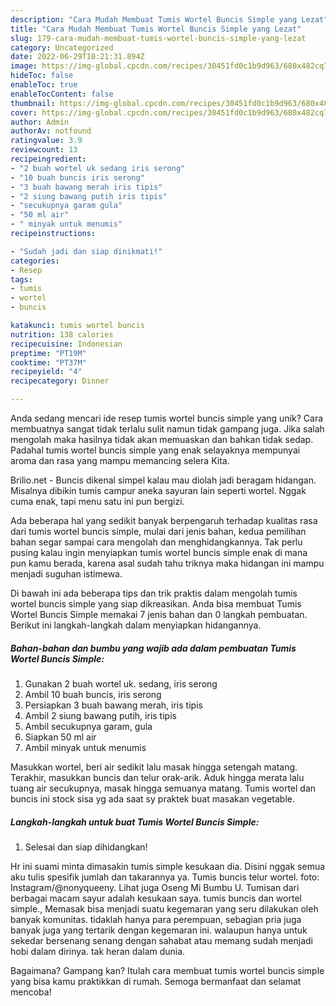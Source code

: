 ```yaml
---
description: "Cara Mudah Membuat Tumis Wortel Buncis Simple yang Lezat"
title: "Cara Mudah Membuat Tumis Wortel Buncis Simple yang Lezat"
slug: 179-cara-mudah-membuat-tumis-wortel-buncis-simple-yang-lezat
category: Uncategorized
date: 2022-06-29T10:21:31.894Z
image: https://img-global.cpcdn.com/recipes/30451fd0c1b9d963/680x482cq70/tumis-wortel-buncis-simple-foto-resep-utama.jpg
hideToc: false
enableToc: true
enableTocContent: false
thumbnail: https://img-global.cpcdn.com/recipes/30451fd0c1b9d963/680x482cq70/tumis-wortel-buncis-simple-foto-resep-utama.jpg
cover: https://img-global.cpcdn.com/recipes/30451fd0c1b9d963/680x482cq70/tumis-wortel-buncis-simple-foto-resep-utama.jpg
author: Admin
authorAv: notfound
ratingvalue: 3.9
reviewcount: 13
recipeingredient:
- "2 buah wortel uk sedang iris serong"
- "10 buah buncis iris serong"
- "3 buah bawang merah iris tipis"
- "2 siung bawang putih iris tipis"
- "secukupnya garam gula"
- "50 ml air"
- " minyak untuk menumis"
recipeinstructions:

- "Sudah jadi dan siap dinikmati!"
categories:
- Resep
tags:
- tumis
- wortel
- buncis

katakunci: tumis wortel buncis 
nutrition: 138 calories
recipecuisine: Indonesian
preptime: "PT19M"
cooktime: "PT37M"
recipeyield: "4"
recipecategory: Dinner

---
```





Anda sedang mencari ide resep tumis wortel buncis simple yang unik? Cara membuatnya sangat tidak terlalu sulit namun tidak gampang juga. Jika salah mengolah maka hasilnya tidak akan memuaskan dan bahkan tidak sedap. Padahal tumis wortel buncis simple yang enak selayaknya mempunyai aroma dan rasa yang mampu memancing selera Kita.





Brilio.net - Buncis dikenal simpel kalau mau diolah jadi beragam hidangan. Misalnya dibikin tumis campur aneka sayuran lain seperti wortel. Nggak cuma enak, tapi menu satu ini pun bergizi.

Ada beberapa hal yang sedikit banyak berpengaruh terhadap kualitas rasa dari tumis wortel buncis simple, mulai dari jenis bahan, kedua pemilihan bahan segar sampai cara mengolah dan menghidangkannya. Tak perlu pusing kalau ingin menyiapkan tumis wortel buncis simple enak di mana pun kamu berada, karena asal sudah tahu triknya maka hidangan ini mampu menjadi suguhan istimewa.






Di bawah ini ada beberapa tips dan trik praktis dalam mengolah tumis wortel buncis simple yang siap dikreasikan. Anda bisa membuat Tumis Wortel Buncis Simple memakai 7 jenis bahan dan 0 langkah pembuatan. Berikut ini langkah-langkah dalam menyiapkan hidangannya.

<!--inarticleads1-->

##### Bahan-bahan dan bumbu yang wajib ada dalam pembuatan Tumis Wortel Buncis Simple:

1. Gunakan 2 buah wortel uk. sedang, iris serong
1. Ambil 10 buah buncis, iris serong
1. Persiapkan 3 buah bawang merah, iris tipis
1. Ambil 2 siung bawang putih, iris tipis
1. Ambil secukupnya garam, gula
1. Siapkan 50 ml air
1. Ambil  minyak untuk menumis


Masukkan wortel, beri air sedikit lalu masak hingga setengah matang. Terakhir, masukkan buncis dan telur orak-arik. Aduk hingga merata lalu tuang air secukupnya, masak hingga semuanya matang. Tumis wortel dan buncis ini stock sisa yg ada saat sy praktek buat masakan vegetable. 

<!--inarticleads2-->

##### Langkah-langkah untuk buat Tumis Wortel Buncis Simple:


1. Selesai dan siap dihidangkan!

Hr ini suami minta dimasakin tumis simple kesukaan dia. Disini nggak semua aku tulis spesifik jumlah dan takarannya ya. Tumis buncis telur wortel. foto: Instagram/@nonyqueeny. Lihat juga Oseng Mi Bumbu U. Tumisan dari berbagai macam sayur adalah kesukaan saya. tumis buncis dan wortel simple., Memasak bisa menjadi suatu kegemaran yang seru dilakukan oleh banyak komunitas. tidaklah hanya para perempuan, sebagian pria juga banyak juga yang tertarik dengan kegemaran ini. walaupun hanya untuk sekedar bersenang senang dengan sahabat atau memang sudah menjadi hobi dalam dirinya. tak heran dalam dunia. 

Bagaimana? Gampang kan? Itulah cara membuat tumis wortel buncis simple yang bisa kamu praktikkan di rumah. Semoga bermanfaat dan selamat mencoba!
